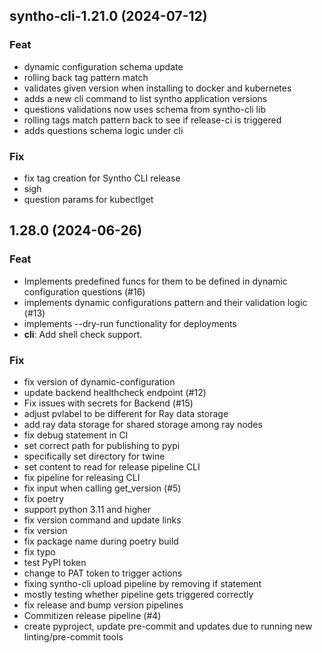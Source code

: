 ## syntho-cli-1.21.0 (2024-07-12)

### Feat

- dynamic configuration schema update
- rolling back tag pattern match
- validates given version when installing to docker and kubernetes
- adds a new cli command to list syntho application versions
- questions validations now uses schema from syntho-cli lib
- rolling tags match pattern back to see if release-ci is triggered
- adds questions schema logic under cli

### Fix

- fix tag creation for Syntho CLI release
- sigh
- question params for kubectlget

## 1.28.0 (2024-06-26)

### Feat

- Implements predefined funcs for them to be defined in dynamic configuration questions (#16)
- implements dynamic configurations pattern and their validation logic (#13)
- implements --dry-run functionality for deployments
- **cli**: Add shell check support.

### Fix

- fix version of dynamic-configuration
- update backend healthcheck endpoint (#12)
- Fix issues with secrets for Backend (#15)
- adjust pvlabel to be different for Ray data storage
- add ray data storage for shared storage among ray nodes
- fix debug statement in CI
- set correct path for publishing to pypi
- specifically set directory for twine
- set content to read for release pipeline CLI
- fix pipeline for releasing CLI
- fix input when calling get_version (#5)
- fix poetry
- support python 3.11 and higher
- fix version command and update links
- fix version
- fix package name during poetry build
- fix typo
- test PyPI token
- change to PAT token to trigger actions
- fixing syntho-cli upload pipeline by removing if statement
- mostly testing whether pipeline gets triggered correctly
- fix release and bump version pipelines
- Commitizen release pipeline (#4)
- create pyproject, update pre-commit and updates due to running new linting/pre-commit tools
